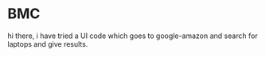 # BMC
hi there, i have tried a UI code which goes to google-amazon and search for laptops and give results.
